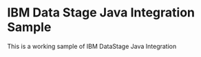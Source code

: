 # IBM Data Stage Java Integration Sample

This is a working sample of IBM DataStage Java Integration

